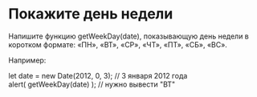 # Покажите день недели    <br/>

Напишите функцию getWeekDay(date), показывающую день недели в     <br/>
коротком формате: «ПН», «ВТ», «СР», «ЧТ», «ПТ», «СБ», «ВС».    <br/>

Например:    <br/>

let date = new Date(2012, 0, 3);  // 3 января 2012 года    <br/>
alert( getWeekDay(date) );        // нужно вывести "ВТ"    <br/>